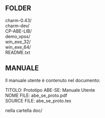 FOLDER
------

  charm-0.43/  
  charm-dev/  
  CP-ABE-LIB/  
  demo_vpss/  
  win_exe_32/  
  win_exe_64/  
  README.txt


MANUALE
-------

Il manuale utente è contenuto nel documento:

  TITOLO:      Prototipo ABE-SE: Manuale Utente  
  NOME FILE:   abe_se_proto.pdf  
  SOURCE FILE: abe_se_proto.tex  

nella cartella doc/
